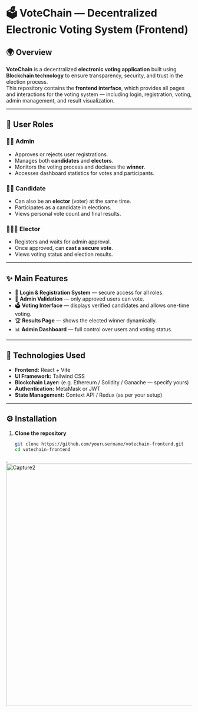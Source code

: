# 🗳️ VoteChain — Decentralized Electronic Voting System (Frontend)

## 🌍 Overview
**VoteChain** is a decentralized **electronic voting application** built using **Blockchain technology** to ensure transparency, security, and trust in the election process.  
This repository contains the **frontend interface**, which provides all pages and interactions for the voting system — including login, registration, voting, admin management, and result visualization.

---

## 👥 User Roles

### 🧑‍💼 Admin
- Approves or rejects user registrations.
- Manages both **candidates** and **electors**.
- Monitors the voting process and declares the **winner**.
- Accesses dashboard statistics for votes and participants.

### 🧑‍💬 Candidate
- Can also be an **elector** (voter) at the same time.
- Participates as a candidate in elections.
- Views personal vote count and final results.

### 🧑‍🤝‍🧑 Elector
- Registers and waits for admin approval.
- Once approved, can **cast a secure vote**.
- Views voting status and election results.

---

## ✨ Main Features
- 🔐 **Login & Registration System** — secure access for all roles.
- 🧾 **Admin Validation** — only approved users can vote.
- 🗳️ **Voting Interface** — displays verified candidates and allows one-time voting.
- 🏆 **Results Page** — shows the elected winner dynamically.
- 📊 **Admin Dashboard** — full control over users and voting status.

---

## 🧠 Technologies Used
- **Frontend:** React + Vite  
- **UI Framework:** Tailwind CSS  
- **Blockchain Layer:** (e.g. Ethereum / Solidity / Ganache — specify yours)  
- **Authentication:** MetaMask or JWT  
- **State Management:** Context API / Redux (as per your setup)

---

## ⚙️ Installation

1. **Clone the repository**
   ```bash
   git clone https://github.com/yourusername/votechain-frontend.git
   cd votechain-frontend

   
.<img width="577" height="658" alt="Capture2" src="https://github.com/user-attachments/assets/726c69f1-193d-49a7-a01f-44f25bf4d09a" />



